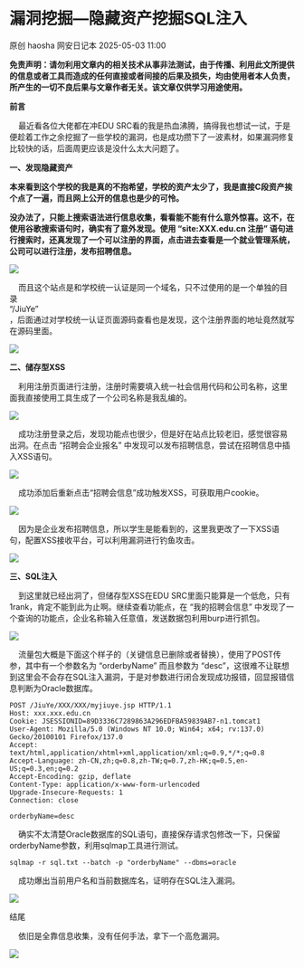 #  漏洞挖掘—隐藏资产挖掘SQL注入   
原创 haosha  网安日记本   2025-05-03 11:00  
  
**免责声明：请勿利用文章内的相关技术从事非法测试，由于传播、利用此文所提供的信息或者工具而造成的任何直接或者间接的后果及损失，均由使用者本人负责，所产生的一切不良后果与文章作者无关。该文章仅供学习用途使用。**  
  
**前言**  
  
    最近看各位大佬都在冲EDU SRC看的我是热血沸腾，搞得我也想试一试，于是便趁着工作之余挖掘了一些学校的漏洞，也是成功攒下了一波素材，如果漏洞修复比较快的话，后面周更应该是没什么太大问题了。  
  
**一、发现隐藏资产**  
  
**本来看到这个学校的我是真的不抱希望，学校的资产太少了，我是直接C段资产挨个点了一遍，而且网上公开的信息也是少的可怜。**  
  
**没办法了，只能上搜索语法进行信息收集，看看能不能有什么意外惊喜。这不，在使用谷歌搜索语句时，确实有了意外发现。使用 “site:XXX.edu.cn 注册” 语句进行搜索时，还真发现了一个可以注册的界面，点击进去查看是一个就业管理系统，公司可以进行注册，发布招聘信息。**  
  
![](https://mmbiz.qpic.cn/mmbiz_png/Un8INe529c9ROibicsgkE4dW5LFxAnaWDAnGJS7Fa4vTpGljsfiaPND6SkQEQWSsGYuwwjBBibENS6bcfSE5XuwYoA/640?wx_fmt=png&from=appmsg "")  
  
    而且这个站点是和学校统一认证是同一个域名，只不过使用的是一个单独的目录   
“/JiuYe”   
，后面通过对学校统一认证页面源码查看也是发现，这个注册界面的地址竟然就写在源码里面。  
  
![](https://mmbiz.qpic.cn/mmbiz_png/Un8INe529c9ROibicsgkE4dW5LFxAnaWDARZibWE1QNjWftAVuicgm3Qxia8Q9ib1DBaAicu6mDJngutpLH5Btuy3faqA/640?wx_fmt=png&from=appmsg "")  
  
**二、储存型XSS**  
  
    利用注册页面进行注册，注册时需要填入统一社会信用代码和公司名称，这里面我直接使用工具生成了一个公司名称是我乱编的。  
  
![](https://mmbiz.qpic.cn/mmbiz_png/Un8INe529c9ROibicsgkE4dW5LFxAnaWDAMZQoDibDguQC9KBfuxXUW9fMrAabVOwVBfcsTiaIGiaTTfRcKibNtT8VwA/640?wx_fmt=png&from=appmsg "")  
  
    成功注册登录之后，发现功能点也很少，但是好在站点比较老旧，感觉很容易出洞。在点击 “招聘会企业报名” 中发现可以发布招聘信息，尝试在招聘信息中插入XSS语句。  
  
![](https://mmbiz.qpic.cn/mmbiz_png/Un8INe529c9ROibicsgkE4dW5LFxAnaWDAAIPuQTyoVXYD2mia8WQx8JrKM9QKNicRBwibQnIHlOKjyichNkKr8UOKUQ/640?wx_fmt=png&from=appmsg "")  
  
    成功添加后重新点击“招聘会信息”成功触发XSS，可获取用户cookie。  
  
![](https://mmbiz.qpic.cn/mmbiz_png/Un8INe529c9ROibicsgkE4dW5LFxAnaWDABeAOMa0HdARiakH48yVBIdZsU46G3jXDV9bnPNujQbDOiafT7N6cW7bA/640?wx_fmt=png&from=appmsg "")  
  
    因为是企业发布招聘信息，所以学生是能看到的，这里我更改了一下XSS语句，配置XSS接收平台，可以利用漏洞进行钓鱼攻击。  
  
![](https://mmbiz.qpic.cn/mmbiz_png/Un8INe529c9ROibicsgkE4dW5LFxAnaWDAkNqarkcZUqW6MxLewSVTq3qywXuyygJuVuIQltushMtelNkFqQO85g/640?wx_fmt=png&from=appmsg "")  
  
**三、SQL注入**  
  
    到这里就已经出洞了，但储存型XSS在EDU SRC里面只能算是一个低危，只有1rank，肯定不能到此为止啊。继续查看功能点，在 “我的招聘会信息” 中发现了一个查询的功能点，企业名称输入任意值，发送数据包利用burp进行抓包。  
  
![](https://mmbiz.qpic.cn/mmbiz_png/Un8INe529c9ROibicsgkE4dW5LFxAnaWDAUUa1tvlVg2avtLU1wjGEp4FjK7suiaYeIv6V2dXjoGL7F127FAdbXCQ/640?wx_fmt=png&from=appmsg "")  
  
    流量包大概是下面这个样子的（关键信息已删除或者替换），使用了POST传参，其中有一个参数名为 “orderbyName” 而且参数为 “desc”，这很难不让联想到这里会不会存在SQL注入漏洞，于是对参数进行闭合发现成功报错，回显报错信息判断为Oracle数据库。  
```
POST /JiuYe/XXX/XXX/myjiuye.jsp HTTP/1.1
Host: xxx.xxx.edu.cn
Cookie: JSESSIONID=89D3336C7289863A296EDFBA59839AB7-n1.tomcat1
User-Agent: Mozilla/5.0 (Windows NT 10.0; Win64; x64; rv:137.0) Gecko/20100101 Firefox/137.0
Accept: text/html,application/xhtml+xml,application/xml;q=0.9,*/*;q=0.8
Accept-Language: zh-CN,zh;q=0.8,zh-TW;q=0.7,zh-HK;q=0.5,en-US;q=0.3,en;q=0.2
Accept-Encoding: gzip, deflate
Content-Type: application/x-www-form-urlencoded
Upgrade-Insecure-Requests: 1
Connection: close

orderbyName=desc
```  
  
    确实不太清楚Oracle数据库的SQL语句，直接保存请求包修改一下，只保留orderbyName参数，利用sqlmap工具进行测试。  
```
sqlmap -r sql.txt --batch -p "orderbyName" --dbms=oracle
```  
  
    成功爆出当前用户名和当前数据库名，证明存在SQL注入漏洞。  
  
![](https://mmbiz.qpic.cn/mmbiz_png/Un8INe529c9ROibicsgkE4dW5LFxAnaWDAsA1BaD52zEzbnoV2bPDfnq6RKgzq3B6zydm6NNoE7ebXA8NicDiamXeQ/640?wx_fmt=png&from=appmsg "")  
  
结尾  
  
    依旧是全靠信息收集，没有任何手法，拿下一个高危漏洞。  
  
![](https://mmbiz.qpic.cn/mmbiz_png/Un8INe529c9ROibicsgkE4dW5LFxAnaWDA3V274clmY2Nv5Yia3I0EFkibImBr0AGn2VldUJicfXic3GqA7M1eVmYYBw/640?wx_fmt=png&from=appmsg "")  
  
